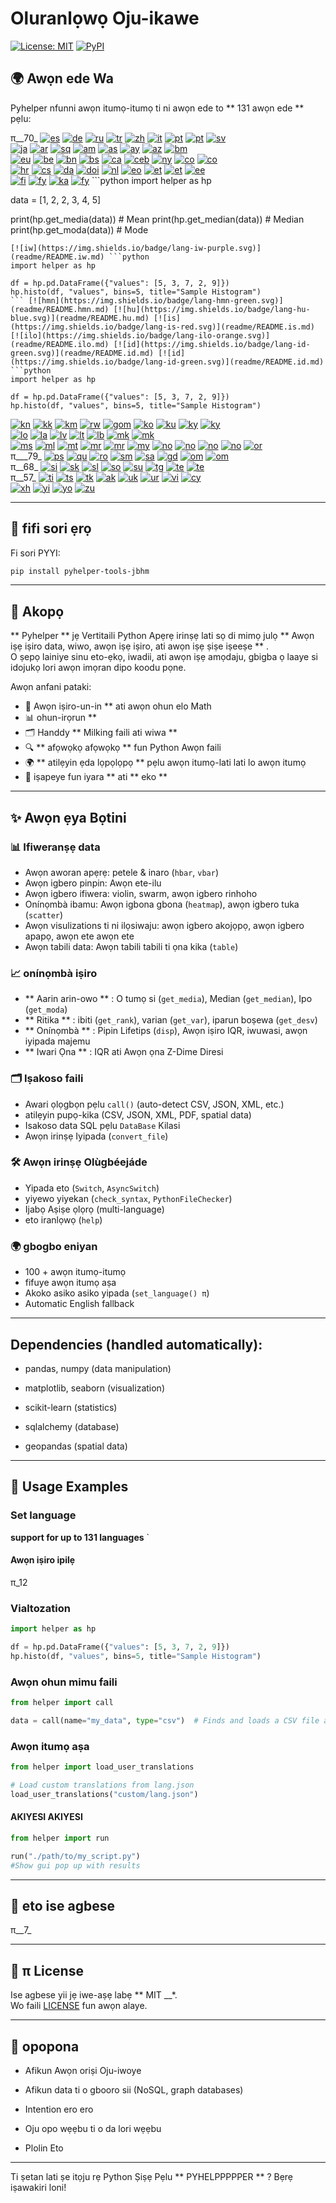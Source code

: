 # Oluranlọwọ Oju-ikawe

[![License: MIT](https://img.shields.io/badge/License-MIT-yellow.svg)](LICENSE) [![PyPI](https://img.shields.io/pypi/v/pyhelper-tools-jbhm?style=for-the-badge&label=PyPI&color=blue)](https://pypi.org/project/pyhelper-tools-jbhm/)

## 🌍 Awọn ede Wa

Pyhelper nfunni awọn itumọ-itumọ ti ni awọn ede to ** 131 awọn ede ** pẹlu:

π__70_ [![es](https://img.shields.io/badge/lang-es-yellow.svg)](readme/README.es.md) [![de](https://img.shields.io/badge/lang-de-green.svg)](readme/README.de.md) [![ru](https://img.shields.io/badge/lang-ru-purple.svg)](readme/README.ru.md) [![tr](https://img.shields.io/badge/lang-tr-orange.svg)](readme/README.tr.md) [![zh](https://img.shields.io/badge/lang-zh-black.svg)](readme/README.zh.md) [![it](https://img.shields.io/badge/lang-it-lightgrey.svg)](readme/README.it.md) [![pt](https://img.shields.io/badge/lang-pt-brightgreen.svg)](readme/README.pt.md) [![pt](https://img.shields.io/badge/lang-pt-brightgreen.svg)](readme/README.pt.md) [![sv](https://img.shields.io/badge/lang-sv-blue.svg)](readme/README.sv.md)  
[![ja](https://img.shields.io/badge/lang-ja-red.svg)](readme/README.ja.md) [![ar](https://img.shields.io/badge/lang-ar-brown.svg)](readme/README.ar.md) [![sq](https://img.shields.io/badge/lang-sq-blue.svg)](readme/README.sq.md) [![am](https://img.shields.io/badge/lang-am-green.svg)](readme/README.am.md) [![as](https://img.shields.io/badge/lang-as-purple.svg)](readme/README.as.md) [![ay](https://img.shields.io/badge/lang-ay-brown.svg)](readme/README.ay.md) [![az](https://img.shields.io/badge/lang-az-lightblue.svg)](readme/README.az.md) [![bm](https://img.shields.io/badge/lang-bm-darkgreen.svg)](readme/README.bm.md)  
[![eu](https://img.shields.io/badge/lang-eu-pink.svg)](readme/README.eu.md) [![be](https://img.shields.io/badge/lang-be-darkblue.svg)](readme/README.be.md) [![bn](https://img.shields.io/badge/lang-bn-teal.svg)](readme/README.bn.md) [![bs](https://img.shields.io/badge/lang-bs-purple.svg)](readme/README.bm.md) [![ca](https://img.shields.io/badge/lang-ca-yellow.svg)](readme/README.ca.md) [![ceb](https://img.shields.io/badge/lang-ceb-blue.svg)](readme/README.ceb.md) [![ny](https://img.shields.io/badge/lang-ny-red.svg)](readme/README.ny.md) [![co](https://img.shields.io/badge/lang-co-green.svg)](readme/README.co.md) [![co](https://img.shields.io/badge/lang-co-green.svg)](readme/README.co.md)  
[![hr](https://img.shields.io/badge/lang-hr-blue.svg)](readme/README.hr.md) [![cs](https://img.shields.io/badge/lang-cs-red.svg)](readme/README.cs.md) [![da](https://img.shields.io/badge/lang-da-purple.svg)](readme/README.da.md) [![doi](https://img.shields.io/badge/lang-doi-brown.svg)](readme/README.doi.md) [![nl](https://img.shields.io/badge/lang-nl-orange.svg)](readme/README.nl.md) [![eo](https://img.shields.io/badge/lang-eo-green.svg)](readme/README.eo.md) [![et](https://img.shields.io/badge/lang-et-blue.svg)](readme/README.et.md) [![et](https://img.shields.io/badge/lang-et-blue.svg)](readme/README.et.md) [![ee](https://img.shields.io/badge/lang-ee-red.svg)](readme/README.ee.md)  
[![fi](https://img.shields.io/badge/lang-fi-blue.svg)](readme/README.fi.md) [![fy](https://img.shields.io/badge/lang-fy-orange.svg)](readme/README.fy.md) [![ka](https://img.shields.io/badge/lang-ka-red.svg)](readme/README.ka.md) [![fy](https://img.shields.io/badge/lang-fy-orange.svg)](readme/README.fy.md) ```python
import helper as hp

data = [1, 2, 2, 3, 4, 5]

print(hp.get_media(data))   # Mean
print(hp.get_median(data))  # Median
print(hp.get_moda(data))    # Mode
```  
[![iw](https://img.shields.io/badge/lang-iw-purple.svg)](readme/README.iw.md) ```python
import helper as hp

df = hp.pd.DataFrame({"values": [5, 3, 7, 2, 9]})
hp.histo(df, "values", bins=5, title="Sample Histogram")
``` [![hmn](https://img.shields.io/badge/lang-hmn-green.svg)](readme/README.hmn.md) [![hu](https://img.shields.io/badge/lang-hu-blue.svg)](readme/README.hu.md) [![is](https://img.shields.io/badge/lang-is-red.svg)](readme/README.is.md) [![ilo](https://img.shields.io/badge/lang-ilo-orange.svg)](readme/README.ilo.md) [![id](https://img.shields.io/badge/lang-id-green.svg)](readme/README.id.md) [![id](https://img.shields.io/badge/lang-id-green.svg)](readme/README.id.md) ```python
import helper as hp

df = hp.pd.DataFrame({"values": [5, 3, 7, 2, 9]})
hp.histo(df, "values", bins=5, title="Sample Histogram")
```  
[![kn](https://img.shields.io/badge/lang-kn-purple.svg)](readme/README.kn.md) [![kk](https://img.shields.io/badge/lang-kk-orange.svg)](readme/README.kk.md) [![km](https://img.shields.io/badge/lang-km-green.svg)](readme/README.km.md) [![rw](https://img.shields.io/badge/lang-rw-blue.svg)](readme/README.rw.md) [![gom](https://img.shields.io/badge/lang-gom-red.svg)](readme/README.gom.md) [![ko](https://img.shields.io/badge/lang-ko-purple.svg)](readme/README.ko.md) [![ku](https://img.shields.io/badge/lang-ku-green.svg)](readme/README.ku.md) [![ky](https://img.shields.io/badge/lang-ky-red.svg)](readme/README.ky.md) [![ky](https://img.shields.io/badge/lang-ky-red.svg)](readme/README.ky.md)  
[![lo](https://img.shields.io/badge/lang-lo-purple.svg)](readme/README.lo.md) [![la](https://img.shields.io/badge/lang-la-orange.svg)](readme/README.la.md) [![lv](https://img.shields.io/badge/lang-lv-green.svg)](readme/README.lv.md) [![lt](https://img.shields.io/badge/lang-lt-red.svg)](readme/README.lt.md) [![lb](https://img.shields.io/badge/lang-lb-orange.svg)](readme/README.lb.md) [![mk](https://img.shields.io/badge/lang-mk-green.svg)](readme/README.mk.md) [![mk](https://img.shields.io/badge/lang-mk-green.svg)](readme/README.mk.md)  
[![ms](https://img.shields.io/badge/lang-ms-purple.svg)](readme/README.ms.md) [![ml](https://img.shields.io/badge/lang-ml-orange.svg)](readme/README.ml.md) [![mt](https://img.shields.io/badge/lang-mt-green.svg)](readme/README.mt.md) [![mr](https://img.shields.io/badge/lang-mr-red.svg)](readme/README.mr.md) [![mr](https://img.shields.io/badge/lang-mr-red.svg)](readme/README.mr.md) [![my](https://img.shields.io/badge/lang-my-green.svg)](readme/README.my.md) [![no](https://img.shields.io/badge/lang-no-red.svg)](readme/README.no.md) [![no](https://img.shields.io/badge/lang-no-red.svg)](readme/README.no.md) [![no](https://img.shields.io/badge/lang-no-red.svg)](readme/README.no.md) [![no](https://img.shields.io/badge/lang-no-red.svg)](readme/README.no.md) [![or](https://img.shields.io/badge/lang-or-purple.svg)](readme/README.or.md)  
π___79_ [![ps](https://img.shields.io/badge/lang-ps-green.svg)](readme/README.ps.md) [![qu](https://img.shields.io/badge/lang-qu-red.svg)](readme/README.qu.md) [![ro](https://img.shields.io/badge/lang-ro-purple.svg)](readme/README.ro.md) [![sm](https://img.shields.io/badge/lang-sm-orange.svg)](readme/README.sm.md) [![sa](https://img.shields.io/badge/lang-sa-green.svg)](readme/README.sa.md) [![gd](https://img.shields.io/badge/lang-gd-blue.svg)](readme/README.gd.md) [![om](https://img.shields.io/badge/lang-om-orange.svg)](readme/README.om.md) [![om](https://img.shields.io/badge/lang-om-orange.svg)](readme/README.om.md)  
π__68_ [![si](https://img.shields.io/badge/lang-si-blue.svg)](readme/README.si.md) [![sk](https://img.shields.io/badge/lang-sk-red.svg)](readme/README.sk.md) [![sl](https://img.shields.io/badge/lang-sl-purple.svg)](readme/README.sl.md) [![so](https://img.shields.io/badge/lang-so-orange.svg)](readme/README.so.md) [![su](https://img.shields.io/badge/lang-su-green.svg)](readme/README.su.md) [![tg](https://img.shields.io/badge/lang-tg-red.svg)](readme/README.tg.md) [![te](https://img.shields.io/badge/lang-te-green.svg)](readme/README.te.md) [![te](https://img.shields.io/badge/lang-te-green.svg)](readme/README.te.md)  
π__57_ [![ti](https://img.shields.io/badge/lang-ti-red.svg)](readme/README.ti.md) [![ts](https://img.shields.io/badge/lang-ts-purple.svg)](readme/README.ts.md) [![tk](https://img.shields.io/badge/lang-tk-orange.svg)](readme/README.tk.md) [![ak](https://img.shields.io/badge/lang-ak-green.svg)](readme/README.ak.md) [![uk](https://img.shields.io/badge/lang-uk-blue.svg)](readme/README.uk.md) [![ur](https://img.shields.io/badge/lang-ur-red.svg)](readme/README.ur.md) [![vi](https://img.shields.io/badge/lang-vi-green.svg)](readme/README.vi.md) [![cy](https://img.shields.io/badge/lang-cy-blue.svg)](readme/README.cy.md)  
[![xh](https://img.shields.io/badge/lang-xh-red.svg)](readme/README.xh.md) [![yi](https://img.shields.io/badge/lang-yi-purple.svg)](readme/README.yi.md) [![yo](https://img.shields.io/badge/lang-yo-orange.svg)](readme/README.yo.md) [![zu](https://img.shields.io/badge/lang-zu-green.svg)](readme/README.zu.md)

---


## 🚀 fifi sori ẹrọ

Fi sori PYYI:

```bash
pip install pyhelper-tools-jbhm
```

---

## 📖 Akopọ

** Pyhelper ** jẹ Vertitaili Python Apẹrẹ irinṣẹ lati sọ di mimọ julọ ** Awọn iṣẹ iṣiro data, wiwo, awọn iṣẹ iṣiro, ati awọn iṣẹ ṣiṣe iṣeeṣe ** .  
O ṣepọ lainiye sinu eto-ẹkọ, iwadii, ati awọn iṣẹ amọdaju, gbigba ọ laaye si idojukọ lori awọn imọran dipo koodu pọne.

Awọn anfani pataki:
- 🧮 Awọn iṣiro-un-in ** ati awọn ohun elo Math
- 📊 ohun-irọrun **
- 🗂 Handdy ** Milking faili ati wiwa ** 
- 🔍 ** afọwọkọ afọwọkọ ** fun Python Awọn faili
- 🌍 ** atilẹyin ẹda lọpọlọpọ ** pẹlu awọn itumọ-lati lati lo awọn itumọ
- 🚀 iṣapeye fun iyara ** ati ** eko **

---

## ✨ Awọn ẹya Bọtini

### 📊 Ifiweranṣẹ data
- Awọn aworan apẹrẹ: petele & inaro (`hbar`, `vbar`)  
- Awọn igbero pinpin: Awọn ete-ilu  
- Awọn igbero ifiwera: violin, swarm, awọn igbero rinhoho  
- Onínọmbà ibamu: Awọn igbona gbona (`heatmap`), awọn igbero tuka (`scatter`)  
- Awọn visulizations ti ni ilọsiwaju: awọn igbero akojọpọ, awọn igbero apapọ, awọn ete awọn ete  
- Awọn tabili data: Awọn tabili tabili ti ọna kika (`table`)  

### 📈 onínọmbà iṣiro
- ** Aarin arin-owo ** : O tumọ si (`get_media`), Median (`get_median`), Ipo (`get_moda`)  
- ** Ritika ** : ibiti (`get_rank`), varian (`get_var`), iparun boṣewa (`get_desv`)  
- ** Onínọmbà ** : Pipin Lifetips (`disp`), Awọn iṣiro IQR, iwuwasi, awọn iyipada majemu  
- ** Iwari Ọna ** : IQR ati Awọn ọna Z-Dime Diresi  

### 🗂️ Iṣakoso faili
- Awari ọlọgbọn pẹlu `call()` (auto-detect CSV, JSON, XML, etc.)  
- atilẹyin pupọ-kika (CSV, JSON, XML, PDF, spatial data)  
- Isakoso data SQL pẹlu `DataBase` Kilasi  
- Awọn irinṣẹ Iyipada (`convert_file`)  

### 🛠️ Awọn irinṣẹ Olùgbéejáde
- Yipada eto (`Switch`, `AsyncSwitch`)  
- yiyewo yiyekan (`check_syntax`, `PythonFileChecker`)  
- Ijabọ Aṣiṣe ọlọrọ (multi-language)  
- eto iranlọwọ (`help`)  

### 🌍 gbogbo eniyan
- 100 + awọn itumọ-itumọ  
- fifuye awọn itumọ aṣa  
- Akoko asiko asiko yipada (`set_language() π`)  
- Automatic English fallback  

---

## Dependencies (handled automatically):

- pandas, numpy (data manipulation)

- matplotlib, seaborn (visualization)

- scikit-learn (statistics)

- sqlalchemy (database)

- geopandas (spatial data)

---

## 🔧 Usage Examples

### Set language 

**support for up to 131 languages** 
`


#### Awọn iṣiro ipilẹ
π_12

### Vialtozation
```python
import helper as hp

df = hp.pd.DataFrame({"values": [5, 3, 7, 2, 9]})
hp.histo(df, "values", bins=5, title="Sample Histogram")
```

### Awọn ohun mimu faili
```python
from helper import call

data = call(name="my_data", type="csv")  # Finds and loads a CSV file automatically
```

### Awọn itumọ aṣa
```python
from helper import load_user_translations

# Load custom translations from lang.json
load_user_translations("custom/lang.json")
```

#### AKIYESI AKIYESI
```python
from helper import run

run("./path/to/my_script.py")
#Show gui pop up with results
```

---

## 📂 eto ise agbese

π__7_

---

## 📜 π License

Ise agbese yii jẹ iwe-aṣẹ labẹ ** MIT __*.  
Wo faili [LICENSE](LICENSE) fun awọn alaye.

---

## 🔮 opopona

- Afikun Awọn oriṣi Oju-iwoye

- Afikun data ti o gbooro sii (NoSQL, graph databases)

- Intention ero ero

- Oju opo wẹẹbu ti o da lori wẹẹbu

- Plolin Eto

---

Ti ṣetan lati ṣe itọju rẹ Python Ṣiṣẹ Pẹlu ** PYHELPPPPPER ** ? Bẹrẹ iṣawakiri loni!